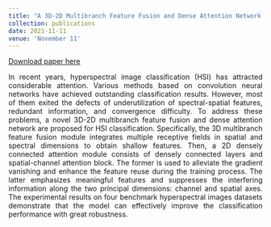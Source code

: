 ```yaml
---
title: "A 3D-2D Multibranch Feature Fusion and Dense Attention Network for Hyperspectral Image Classification"
collection: publications
date: 2021-11-11
venue: 'November 11'
---
```

[Download paper here](https://www.mdpi.com/2072-666X/12/10/1271)

<div style="text-align: justify;">
In recent years, hyperspectral image classification (HSI) has attracted considerable attention. Various methods based on convolution neural networks have achieved outstanding classification results. However, most of them exited the defects of underutilization of spectral-spatial features, redundant information, and convergence difficulty. To address these problems, a novel 3D-2D multibranch feature fusion and dense attention network are proposed for HSI classification. Specifically, the 3D multibranch feature fusion module integrates multiple receptive fields in spatial and spectral dimensions to obtain shallow features. Then, a 2D densely connected attention module consists of densely connected layers and spatial-channel attention block. The former is used to alleviate the gradient vanishing and enhance the feature reuse during the training process. The latter emphasizes meaningful features and suppresses the interfering information along the two principal dimensions: channel and spatial axes. The experimental results on four benchmark hyperspectral images datasets demonstrate that the model can effectively improve the classification performance with great robustness.
</div>

